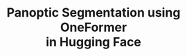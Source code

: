 <div align="center">
    <h1>Panoptic Segmentation using OneFormer <br/> in Hugging Face </h1>
</div>

